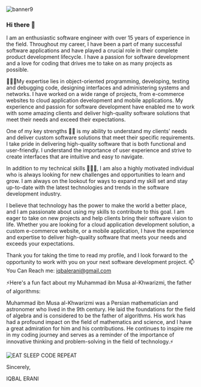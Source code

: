 ![banner9](https://user-images.githubusercontent.com/50042786/217245752-70de6ebc-725a-4f9d-b5c9-7e34d3de41a7.gif)

### Hi there 👋

I am an enthusiastic software engineer with over 15 years of experience in the field. Throughout my career, I have been a part of many successful software applications and have played a crucial role in their complete product development lifecycle. I have a passion for software development and a love for coding that drives me to take on as many projects as possible.

👨🏽‍💻My expertise lies in object-oriented programming, developing, testing and debugging code, designing interfaces and administering systems and networks. I have worked on a wide range of projects, from e-commerce websites to cloud application development and mobile applications. My experience and passion for software development have enabled me to work with some amazing clients and deliver high-quality software solutions that meet their needs and exceed their expectations.

One of my key strengths 💪🏽 is my ability to understand my clients' needs and deliver custom software solutions that meet their specific requirements. I take pride in delivering high-quality software that is both functional and user-friendly. I understand the importance of user experience and strive to create interfaces that are intuitive and easy to navigate.

In addition to my technical skills 🤹🏽‍♂️, I am also a highly motivated individual who is always looking for new challenges and opportunities to learn and grow. I am always on the lookout for ways to expand my skill set and stay up-to-date with the latest technologies and trends in the software development industry.

I believe that technology has the power to make the world a better place, and I am passionate about using my skills to contribute to this goal. I am eager to take on new projects and help clients bring their software vision to life. Whether you are looking for a cloud application development solution, a custom e-commerce website, or a mobile application, I have the experience and expertise to deliver high-quality software that meets your needs and exceeds your expectations.

Thank you for taking the time to read my profile, and I look forward to the opportunity to work with you on your next software development project.
📫 You Can Reach me: iqbalerani@gmail.com

⚡Here's a fun fact about my Muhammad ibn Musa al-Khwarizmi, the father of algorithms:

Muhammad ibn Musa al-Khwarizmi was a Persian mathematician and astronomer who lived in the 9th century. He laid the foundations for the field of algebra and is considered to be the father of algorithms. His work has had a profound impact on the field of mathematics and science, and I have a great admiration for him and his contributions. He continues to inspire me in my coding journey and serves as a reminder of the importance of innovative thinking and problem-solving in the field of technology.⚡

![EAT SLEEP CODE REPEAT](https://user-images.githubusercontent.com/50042786/217245670-11c3b312-c8f7-40fb-8b47-16ffadc0e14a.gif)

Sincerely,

IQBAL ERANI
<!--
**iqbalerani/iqbalerani** is a ✨ _special_ ✨ repository because its `README.md` (this file) appears on your GitHub profile.

Here are some ideas to get you started:

- 🔭 I’m currently working on ...
- 🌱 I’m currently learning ...
- 👯 I’m looking to collaborate on ...
- 🤔 I’m looking for help with ...
- 💬 Ask me about ...
- 📫 How to reach me: ...
- 😄 Pronouns: ...
- ⚡ Fun fact: ...
-->
